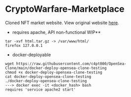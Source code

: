 # CryptoWarfare-Marketplace
Cloned NFT market website. View original website [here](https://opensea.io/).



* requires apache, API non-functional WIP**
```git clone https://github.com/c4pt000/OpenSea-Clone
tar -xvf html.tar.gz -> /var/www/html/
firefox 127.0.0.1
```


* docker-deployable
```
wget https://raw.githubusercontent.com/c4pt000/OpenSea-Clone/main/docker-deploy-opensea-clone-testing
chmod +x docker-deploy-opensea-clone-testing
cat docker-deploy-opensea-clone-testing
./docker-deploy-opensea-clone-testing
---> docker exec -it <docker_hash> bash
requires 'service apache2 start' 

```
